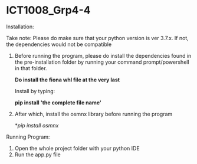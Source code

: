 # ICT1008_Grp4-4


Installation:

Take note: Please do make sure that your python version is ver 3.7.x. If not, the dependencies
would not be compatible

1) Before running the program, please do install the dependencies found in the
   pre-installation folder by running your command prompt/powershell in that 
   folder.
   
   **Do install the fiona whl file at the very last**
   
   Install by typing:
   
   **pip install 'the complete file name'**
   


2) After which, install the osmnx library before running the program

	**pip install osmnx*
	
	

Running Program:
1) Open the whole project folder with your python IDE
2) Run the app.py file


